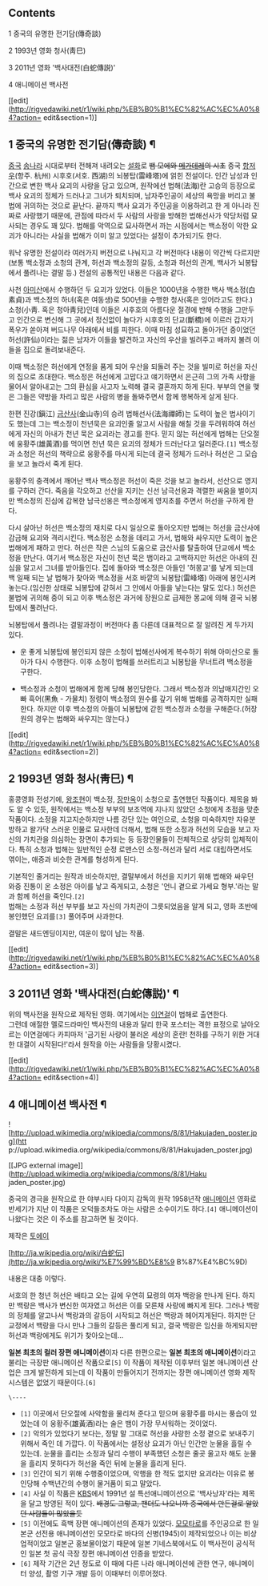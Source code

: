 ## Contents

    

1 중국의 유명한 전기담(傳奇談)

2 1993년 영화 청사(靑巳)

3 2011년 영화 '백사대전(白蛇傳説)'

4 애니메이션 백사전

[[edit](http://rigvedawiki.net/r1/wiki.php/%EB%B0%B1%EC%82%AC%EC%A0%84?action=
edit&section=1)]

## 1 중국의 유명한 전기담(傳奇談) ¶

[중국](%EC%A4%91%EA%B5%AD.md) [송나라](%EC%86%A1%EB%82%98%EB%9D%BC.md) 시대로부터
전해져 내려오는 [설화](%EC%84%A4%ED%99%94.md)로 <del>뱀 모에와
[메가데레](%EB%A9%94%EA%B0%80%EB%8D%B0%EB%A0%88.md)의 시초</del> 중국
[항저우](%ED%95%AD%EC%A0%80%EC%9A%B0.md)(항주. 杭州) 시후호(서호. 西湖)의 뇌봉탑(雷峰塔)에 얽힌
전설이다. 인간 남성과 인간으로 변한 백사 요괴의 사랑을 담고 있으며, 원작에선 법해(法海)란 고승의 등장으로 백사 요괴의 정체가 드러나고
그녀가 퇴치되며, 남자주인공이 세상의 욕망을 버리고 불법에 귀의하는 것으로 끝난다. 끝까지 백사 요괴가 주인공을 이용하려고 한 게 아니라
진짜로 사랑했기 때문에, 관점에 따라서 두 사람의 사랑을 방해한 법해선사가 악당처럼 묘사되는 경우도 꽤 있다. 법해를 악역으로 묘사하면서
까는 시점에서는 백소정이 악한 요괴가 아니라는 사실을 법해가 이미 알고 있었다는 설정이 추가되기도 한다.

  

워낙 유명한 전설이라 여러가지 버전으로 나눠지고 각 버전마다 내용이 약간씩 다르지만(보통 백소정과 소청의 관계, 허선과 백소정의 갈등,
소청과 허선의 관계, 백사가 뇌봉탑에서 풀려나는 결말 등.) 전설의 공통적인 내용은 다음과 같다.

  

사천 [아미산](%EC%95%84%EB%AF%B8%EC%82%B0.md)에서 수행하던 두 요괴가 있었다. 이들은 1000년을 수행한
백사 백소정(白素貞)과 백소정의 하녀(혹은 여동생)로 500년을 수행한 청사(혹은 잉어라고도 한다.) 소청(小靑. 혹은 청아靑兒)인데 이들은
시후호의 아름다운 절경에 반해 수행을 그만두고 인간으로 변신해 그 곳에서 정신없이 놀다가 시후호의 단교(斷橋)에 이르러 갑자기 폭우가 쏟아져
버드나무 아래에서 비를 피한다. 이때 마침 성묘하고 돌아가던 중이었던 허선(許仙)이라는 젊은 남자가 이들을 발견하고 자신의 우산을 빌려주고
배까지 불려 이들을 집으로 돌려보내준다.

  

이때 백소정은 허선에게 연정을 품게 되어 우산을 되돌려 주는 것을 빌미로 허선을 자신의 집으로 초대한다. 백소정은 허선에게 고맙다고
얘기하면서 은근히 그의 가족 사항을 물어서 알아내고는 그의 환심을 사고자 노력해 결국 결혼까지 하게 된다. 부부의 연을 맺은 그들은 약방을
차리고 많은 사람의 병을 돌봐주면서 함께 행복하게 살게 된다.

  

한편 진강(鎭江) [금산사](%EA%B8%88%EC%82%B0%EC%82%AC.md)(金山寺)의 승려 법해선사(法海禪師)는 도력이 높은
법사이기도 했는데 그는 백소정이 천년묵은 요괴인줄 알고서 사람을 해칠 것을 두려워하여 허선에게 자신의 아내가 천년 묵은 요괴라는 경고를
한다. 믿지 않는 허선에게 법해는 단오절에 웅황주(雄黃酒)를 먹이면 천년 묵은 요괴의 정체가 드러난다고 일러준다.`[1]` 백소정과 소청은
허선의 책략으로 웅황주를 마시게 되는데 결국 정체가 드러나 허선은 그 모습을 보고 놀라서 죽게 된다.

  

웅황주의 충격에서 깨어난 백사 백소정은 허선이 죽은 것을 보고 놀라서, 선산으로 영지를 구하러 간다. 죽음을 각오하고 선산을 지키는 신선
남극선옹과 격렬한 싸움을 벌이지만 백소정의 진심에 감복한 남극선옹은 백소정에게 영지초를 주면서 허선을 구하게 한다.

  

다시 살아난 허선은 백소정의 재치로 다시 일상으로 돌아오지만 법해는 허선을 금산사에 감금해 요괴와 격리시킨다. 백소정은 소청을 데리고 가서,
법해와 싸우지만 도력이 높은 법해에게 패하고 만다. 허선은 작은 스님의 도움으로 금산사를 탈출하여 단교에서 백소정을 만난다. 여기서 백소정은
자신이 천년 묵은 뱀이라고 고백하지만 허선은 아내의 진심을 알고서 그녀를 받아들인다. 집에 돌아와 백소정은 아들인 '허몽교'를 낳게 되는데
백 일째 되는 날 법해가 찾아와 백소정을 서호 바깥의 뇌봉탑(雷峰塔) 아래에 봉인시켜 놓는다.(임신한 상태로 뇌봉탑에 갇혀서 그 안에서
아들을 낳는다는 말도 있다.) 허선은 불법에 귀의해 중이 되고 이후 백소정은 과거에 장원으로 급제한 몽교에 의해 결국 뇌봉탑에서 풀려난다.

  

뇌봉탑에서 풀려나는 결말과정이 버전마다 좀 다른데 대표적으로 잘 알려진 게 두가지 있다.

  

  * 운 좋게 뇌봉탑에 봉인되지 않은 소청이 법해선사에게 복수하기 위해 아미산으로 돌아가 다시 수행한다. 이후 소청이 법해를 쓰러트리고 뇌봉탑을 무너트려 백소정을 구한다.  

  * 백소정과 소청이 법해에게 함께 당해 봉인당한다. 그래서 백소정과 의남매지간인 오빠 흑어(黑魚 - 가물치) 정령이 백소정의 원수를 갚기 위해 법해를 공격하지만 실패한다. 하지만 이후 백소정의 아들이 뇌봉탑에 갇힌 백소정과 소청을 구해준다.(허장원의 경우는 법해와 싸우지는 않는다.)  

[[edit](http://rigvedawiki.net/r1/wiki.php/%EB%B0%B1%EC%82%AC%EC%A0%84?action=
edit&section=2)]

## 2 1993년 영화 청사(靑巳) ¶

홍콩영화 전성기에, [왕조현](%EC%99%95%EC%A1%B0%ED%98%84.md)이 백소정,
[장만옥](%EC%9E%A5%EB%A7%8C%EC%98%A5.md)이 소청으로 출연했던 작품이다. 제목을 봐도 알 수 있듯, 원작에서는
백소정 부부의 보조역에 지나지 않았던 소청에게 초점을 맞춘 작품이다. 소정을 지고지순하지만 나름 강단 있는 여인으로, 소청을 미숙하지만
자유분방하고 왈가닥 스러운 인물로 묘사한데 더해서, 법해 또한 소정과 허선의 모습을 보고 자신의 가치관을 의심하는 장면이 추가되는 등
등장인물들이 전체적으로 상당히 입체적이다. 특히 소청과 법해는 일반적인 순정 로맨스인 소정-허선과 달리 서로 대립하면서도 엮이는, 애증과
비슷한 관계를 형성하게 된다.

  

기본적인 줄거리는 원작과 비슷하지만, 결말부에서 허선을 지키기 위해 법해와 싸우던 와중 진통이 온 소정은 아이를 낳고 죽게되고, 소청은
'언니 곁으로 가세요 형부.'라는 말과 함께 허선을 죽인다.`[2]`  
법해는 소정과 허선 부부를 보고 자신의 가치관이 그릇되었음을 알게 되고, 영화 초반에 봉인했던 요괴를`[3]` 풀어주며 사과한다.

  

결말은 새드엔딩이지만, 여운이 많이 남는 작품.

[[edit](http://rigvedawiki.net/r1/wiki.php/%EB%B0%B1%EC%82%AC%EC%A0%84?action=
edit&section=3)]

## 3 2011년 영화 '백사대전(白蛇傳説)' ¶

위의 백사전을 원작으로 제작된 영화. 여기에서는 [이연걸](%EC%9D%B4%EC%97%B0%EA%B1%B8.md)이 법해로 출연한다.  
그런데 애절한 멜로드라마인 백사전의 내용과 달리 한국 포스터는 격한 표정으로 날아오르는 이연걸에다 카피마저 '금기된 사랑이 불러온 세상의
혼란! 천하를 구하기 위한 거대한 대결이 시작된다!'라서 원작을 아는 사람들을 당황시켰다.

[[edit](http://rigvedawiki.net/r1/wiki.php/%EB%B0%B1%EC%82%AC%EC%A0%84?action=
edit&section=4)]

## 4 애니메이션 백사전 ¶

![http://upload.wikimedia.org/wikipedia/commons/8/81/Hakujaden_poster.jpg](htt
p://upload.wikimedia.org/wikipedia/commons/8/81/Hakujaden_poster.jpg)

[[JPG external image]](http://upload.wikimedia.org/wikipedia/commons/8/81/Haku
jaden_poster.jpg)

  
  

  

중국의 경극을 원작으로 한 야부시타 다이지 감독의 원작 1958년작
[애니메이션](%EC%95%A0%EB%8B%88%EB%A9%94%EC%9D%B4%EC%85%98.md) 영화로 반세기가 지난 이 작품은
오덕들조차도 아는 사람은 소수이기도 하다.`[4]` 애니메이션이 나왔다는 것은 이 주소를 참고하면 될 것이다.

  

제작은 [토에이](%ED%86%A0%EC%97%90%EC%9D%B4.md)

  

[http://ja.wikipedia.org/wiki/白蛇伝](http://ja.wikipedia.org/wiki/%E7%99%BD%E8%9
B%87%E4%BC%9D)

  

내용은 대충 이렇다.

  

서호의 한 청년 허선은 배타고 오는 길에 우연히 묘령의 여자 백랑을 만나게 된다. 하지만 백랑은 백사가 변신한 여자였고 허선은 이를 모른채
사랑에 빠지게 된다. 그러나 백랑의 정체를 알고나서 백랑과의 갈등이 시작되고 허선은 백랑과 헤어지게된다. 하지만 단교정에서 백랑을 다시 만나
그들의 갈등은 풀리게 되고, 결국 백랑은 임신을 하게되지만 허선과 백랑에게도 위기가 찾아오는데...

  

**일본 최초의 컬러 장편 애니메이션**이자 다른 한편으로는 **일본 최초의 애니메이션**이라고 불리는 극장판 애니메이션 작품으로`[5]` 이 작품이 제작된 이후부터 일본 애니메이션 산업은 크게 발전하게 되는데 이 작품이 만들어지기 전까지는 장편 애니메이션 영화 제작 시스템은 없었기 때문이다.`[6]`

  

`\----`

  * `[1]` 이곳에서 단오절에 사악함을 물리쳐 준다고 믿으며 웅황주를 마시는 풍습이 있었는데 이 웅황주(雄黃酒)라는 술은 뱀이 가장 무서워하는 것이었다.
  * `[2]` 악의가 있었다기 보다는, 정말 말 그대로 허선을 사랑한 소정 곁으로 보내주기 위해서 죽인 데 가깝다. 이 작품에서는 설정상 요괴가 아닌 인간만 눈물을 흘릴 수 있는데. 눈물을 흘리는 소정과 달리 수행이 부족했던 소청은 줄곳 울고자 해도 눈물을 흘리지 못하다가 허선을 죽인 뒤에 눈물을 흘리게 된다.
  * `[3]` 인간이 되기 위해 수행중이었으며, 악행을 한 적도 없지만 요괴라는 이유로 봉인당해 수백년간의 수행이 물거품이 되고 말았다.
  * `[4]` 사실 이 작품은 [KBS](KBS.md)에서 1991년 설 특선애니메이션으로 '백사낭자'라는 제목을 달고 방영된 적이 있다. <del>배경도 그렇고, 팬더도 나오니까 중국에서 만든걸로 알았던 사람들이 많았을듯</del>
  * `[5]` 이전에도 흑백 장편 애니메이션의 존재가 있었다. [모모타로](%EB%AA%A8%EB%AA%A8%ED%83%80%EB%A1%9C.md)를 주인공으로 한 일본군 선전용 애니메이션인 모모타로 바다의 신병(1945)이 제작되었으나 이는 비상업적이었고 일본군 홍보물이었기 때문에 일본 기네스북에서도 이 백사전이 공식적인 일본 첫 공식 극장 장편 애니메이션 인증을 받았다.
  * `[6]` 제작 기간은 2년 정도로 이 때에 다른 나라 애니메이션에 관한 연구, 애니메이터 양성, 촬영 기구 개발 등이 이때부터 이루어졌다.

